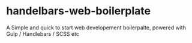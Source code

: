 # handelbars-web-boilerplate
A Simple and quick to start web developement boilerpalte, powered with Gulp / Handlebars / SCSS etc

